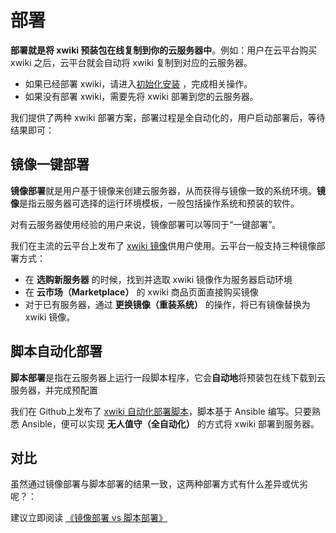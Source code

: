 # 部署

**部署就是将 xwiki 预装包在线复制到你的云服务器中**。例如：用户在云平台购买 xwiki 之后，云平台就会自动将 xwiki 复制到对应的云服务器。

- 如果已经部署 xwiki，请进入[初始化安装](/zh/stack-installation.md) ，完成相关操作。
- 如果没有部署 xwiki，需要先将 xwiki 部署到您的云服务器。

我们提供了两种 xwiki 部署方案，部署过程是全自动化的，用户启动部署后，等待结果即可：

## 镜像一键部署

**镜像部署**就是用户基于镜像来创建云服务器，从而获得与镜像一致的系统环境。**镜像**是指云服务器可选择的运行环境模板，一般包括操作系统和预装的软件。

对有云服务器使用经验的用户来说，镜像部署可以等同于“一键部署”。

我们在主流的云平台上发布了 [xwiki 镜像](https://apps.websoft9.com/xwiki)供用户使用。云平台一般支持三种镜像部署方式：

* 在 **选购新服务器** 的时候，找到并选取 xwiki 镜像作为服务器启动环境
* 在 **云市场（Marketplace）**  的 xwiki 商品页面直接购买镜像
* 对于已有服务器，通过 **更换镜像（重装系统）** 的操作，将已有镜像替换为 xwiki 镜像。

## 脚本自动化部署

**脚本部署**是指在云服务器上运行一段脚本程序，它会**自动地**将预装包在线下载到云服务器，并完成预配置

我们在 Github上发布了 [xwiki 自动化部署脚本](https://github.com/Websoft9/ansible-xwiki)，脚本基于 Ansible 编写。只要熟悉 Ansible，便可以实现 **无人值守（全自动化）** 的方式将 xwiki 部署到服务器。

## 对比

虽然通过镜像部署与脚本部署的结果一致，这两种部署方式有什么差异或优劣呢？：

建议立即阅读 [《镜像部署 vs 脚本部署》](https://support.websoft9.com/docs/faq/zh/bz-product.html#镜像部署-vs-脚本部署)
